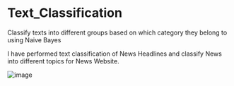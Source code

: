 # Text_Classification
Classify texts into different groups based on which category they belong to using Naive Bayes

I have performed text classification of News Headlines and classify News into different topics for News Website.

![image](https://user-images.githubusercontent.com/36665975/49444569-85e18e00-f7f5-11e8-95b9-a6cf6868dcf1.png)
